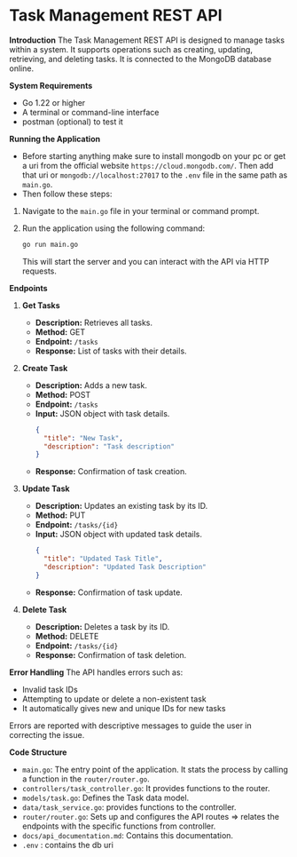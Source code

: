 # Task Management REST API

**Introduction**
The Task Management REST API is designed to manage tasks within a system. It supports operations such as creating, updating, retrieving, and deleting tasks. It is connected to the MongoDB database online.

**System Requirements**
- Go 1.22 or higher
- A terminal or command-line interface
- postman (optional) to test it


**Running the Application**
- Before starting anything make sure to install mongodb on your pc or get a uri from the official website `https://cloud.mongodb.com/`. Then add that uri or `mongodb://localhost:27017` to the `.env` file in the same path as `main.go`.
- Then follow these steps:
1. Navigate to the `main.go` file in your terminal or command prompt.
2. Run the application using the following command:
    ```sh
    go run main.go
    ```

   This will start the server and you can interact with the API via HTTP requests.

**Endpoints**

1. **Get Tasks**
   - **Description:** Retrieves all tasks.
   - **Method:** GET
   - **Endpoint:** `/tasks`
   - **Response:** List of tasks with their details.

2. **Create Task**
   - **Description:** Adds a new task.
   - **Method:** POST
   - **Endpoint:** `/tasks`
   - **Input:** JSON object with task details.
     ```json
     {
       "title": "New Task",
       "description": "Task description"
     }
     ```
   - **Response:** Confirmation of task creation.

3. **Update Task**
   - **Description:** Updates an existing task by its ID.
   - **Method:** PUT
   - **Endpoint:** `/tasks/{id}`
   - **Input:** JSON object with updated task details.
     ```json
     {
       "title": "Updated Task Title",
       "description": "Updated Task Description"
     }
     ```
   - **Response:** Confirmation of task update.

4. **Delete Task**
   - **Description:** Deletes a task by its ID.
   - **Method:** DELETE
   - **Endpoint:** `/tasks/{id}`
   - **Response:** Confirmation of task deletion.

**Error Handling**
The API handles errors such as:
- Invalid task IDs
- Attempting to update or delete a non-existent task
- It automatically gives new and unique IDs for new tasks

Errors are reported with descriptive messages to guide the user in correcting the issue.

**Code Structure**
- `main.go`: The entry point of the application. It stats the process by calling a function in the `router/router.go`.
- `controllers/task_controller.go`: It provides functions to the router.
- `models/task.go`: Defines the Task data model.
- `data/task_service.go`: provides functions to the controller.
- `router/router.go`: Sets up and configures the API routes => relates the endpoints with the specific functions from controller.
- `docs/api_documentation.md`: Contains this documentation.
- `.env` : contains the db uri

